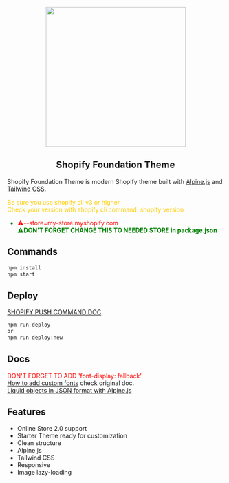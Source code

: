 <!-- logo (start) -->
<p align="center">
  <img src="https://raw.githubusercontent.com/uicrooks/shopify-foundation-theme/master/.github/img/logo.svg" width="325px">
</p>

<!-- title / description (start) -->
<h2 align="center">Shopify Foundation Theme</h2>

Shopify Foundation Theme is modern Shopify theme built with [Alpine.js](https://alpinejs.dev/start-here) and [Tailwind CSS](https://tailwindcss.com).

<!-- title / description (end) -->

<div style="color: #ffcb02;">Be sure you use shopify cli v3 or higher</div>
<div style="color: #ffcb02;">Check your version with shopify cli command: shopify version</div>
<ul style="color: green;">
    <li><span style="color: red;">⚠️--store=my-store.myshopify.com</span><br> ⚠️<b>DON'T FORGET CHANGE THIS TO NEEDED STORE in package.json</b></li>
</ul>

<!-- docs (start) -->
## Commands
```sh
npm install
npm start
```


## Deploy
[SHOPIFY PUSH COMMAND DOC](https://shopify.dev/docs/themes/tools/cli/commands#push)
```sh
npm run deploy 
or
npm run deploy:new
```

<!-- docs (start) -->
## Docs
<span style="color: red;">DON'T FORGET TO ADD 'font-display: fallback'</span><br>
[How to add custom fonts](https://uicrooks.github.io/shopify-theme-lab-docs/guide/assets.html#local-fonts) check original doc.<br>
[Liquid objects in JSON format with Alpine.js](https://prnt.sc/4Vuws5yXfAoP)
<!-- docs (end) -->

<!-- features (start) -->
## Features

- Online Store 2.0 support
- Starter Theme ready for customization
- Clean structure
- Alpine.js
- Tailwind CSS
- Responsive
- Image lazy-loading
<!-- features (end) -->
